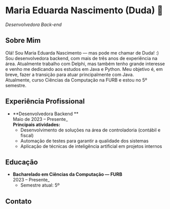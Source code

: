 #  Maria Eduarda Nascimento (Duda) 👋

*Desenvolvedora Back-end*
## Sobre Mim

Olá! Sou Maria Eduarda Nascimento — mas pode me chamar de Duda! :)  
Sou desenvolvedora backend, com mais de três anos de experiência na área. Atualmente trabalho com Delphi, mas também tenho grande interesse e venho me dedicando aos estudos em Java e Python. Meu objetivo é, em breve, fazer a transição para atuar principalmente com Java.  
Atualmente, curso Ciências da Computação na FURB e estou no 5º semestre.

## Experiência Profissional

- **Desenvolvedora Backend **  
  Maio de 2023 – Presente_  
  **Principais atividades:**
  - Desenvolvimento de soluções na área de controladoria (contábil e fiscal)
  - Automação de testes para garantir a qualidade dos sistemas
  - Aplicação de técnicas de inteligência artificial em projetos internos

## Educação

- **Bacharelado em Ciências da Computação — FURB**  
  2023 – Presente_  
  - Semestre atual: 5º

## Contato



